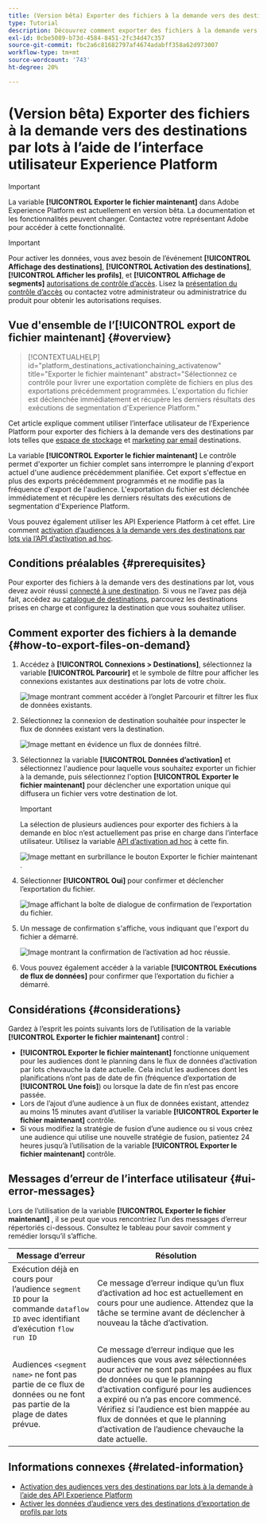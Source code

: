 ```yaml
---
title: (Version bêta) Exporter des fichiers à la demande vers des destinations par lots à l’aide de l’interface utilisateur Experience Platform
type: Tutorial
description: Découvrez comment exporter des fichiers à la demande vers des destinations par lots à l’aide de l’interface utilisateur de l’Experience Platform.
exl-id: 0cbe5089-b73d-4584-8451-2fc34d47c357
source-git-commit: fbc2a6c81682797af4674adabff358a62d973007
workflow-type: tm+mt
source-wordcount: '743'
ht-degree: 20%

---
```


# (Version bêta) Exporter des fichiers à la demande vers des destinations par lots à l’aide de l’interface utilisateur Experience Platform

>[!IMPORTANT]
>
>La variable **[!UICONTROL Exporter le fichier maintenant]** dans Adobe Experience Platform est actuellement en version bêta. La documentation et les fonctionnalités peuvent changer.
>Contactez votre représentant Adobe pour accéder à cette fonctionnalité.

>[!IMPORTANT]
> 
>Pour activer les données, vous avez besoin de l’événement **[!UICONTROL Affichage des destinations]**, **[!UICONTROL Activation des destinations]**, **[!UICONTROL Afficher les profils]**, et **[!UICONTROL Affichage de segments]** [autorisations de contrôle d’accès](/help/access-control/home.md#permissions). Lisez la [présentation du contrôle d’accès](/help/access-control/ui/overview.md) ou contactez votre administrateur ou administratrice du produit pour obtenir les autorisations requises.

## Vue d&#39;ensemble de l’**[!UICONTROL export de fichier maintenant]**  {#overview}

>[!CONTEXTUALHELP]
>id="platform_destinations_activationchaining_activatenow"
>title="Exporter le fichier maintenant"
>abstract="Sélectionnez ce contrôle pour livrer une exportation complète de fichiers en plus des exportations précédemment programmées. L&#39;exportation du fichier est déclenchée immédiatement et récupère les derniers résultats des exécutions de segmentation d&#39;Experience Platform."

Cet article explique comment utiliser l’interface utilisateur de l’Experience Platform pour exporter des fichiers à la demande vers des destinations par lots telles que [espace de stockage](/help/destinations/catalog/cloud-storage/overview.md) et [marketing par email](/help/destinations/catalog/email-marketing/overview.md) destinations.

La variable **[!UICONTROL Exporter le fichier maintenant]** Le contrôle permet d&#39;exporter un fichier complet sans interrompre le planning d&#39;export actuel d&#39;une audience précédemment planifiée. Cet export s&#39;effectue en plus des exports précédemment programmés et ne modifie pas la fréquence d&#39;export de l&#39;audience. L&#39;exportation du fichier est déclenchée immédiatement et récupère les derniers résultats des exécutions de segmentation d&#39;Experience Platform.

Vous pouvez également utiliser les API Experience Platform à cet effet. Lire comment [activation d’audiences à la demande vers des destinations par lots via l’API d’activation ad hoc](/help/destinations/api/ad-hoc-activation-api.md).

## Conditions préalables {#prerequisites}

Pour exporter des fichiers à la demande vers des destinations par lot, vous devez avoir réussi [connecté à une destination](./connect-destination.md). Si vous ne l’avez pas déjà fait, accédez au [catalogue de destinations](../catalog/overview.md), parcourez les destinations prises en charge et configurez la destination que vous souhaitez utiliser.

## Comment exporter des fichiers à la demande {#how-to-export-files-on-demand}

1. Accédez à **[!UICONTROL Connexions > Destinations]**, sélectionnez la variable **[!UICONTROL Parcourir]** et le symbole de filtre pour afficher les connexions existantes aux destinations par lots de votre choix.

   ![Image montrant comment accéder à l’onglet Parcourir et filtrer les flux de données existants.](../assets/ui/activate-on-demand/browse-tab.png)

2. Sélectionnez la connexion de destination souhaitée pour inspecter le flux de données existant vers la destination.

   ![Image mettant en évidence un flux de données filtré.](../assets/ui/activate-on-demand/filtered-dataflow.png)

3. Sélectionnez la variable **[!UICONTROL Données d’activation]** et sélectionnez l&#39;audience pour laquelle vous souhaitez exporter un fichier à la demande, puis sélectionnez l&#39;option **[!UICONTROL Exporter le fichier maintenant]** pour déclencher une exportation unique qui diffusera un fichier vers votre destination de lot.

   >[!IMPORTANT]
   >
   >La sélection de plusieurs audiences pour exporter des fichiers à la demande en bloc n’est actuellement pas prise en charge dans l’interface utilisateur. Utilisez la variable [API d’activation ad hoc](/help/destinations/api/ad-hoc-activation-api.md) à cette fin.

   ![Image mettant en surbrillance le bouton Exporter le fichier maintenant .](../assets/ui/activate-on-demand/activate-segment-on-demand.png)

4. Sélectionner **[!UICONTROL Oui]** pour confirmer et déclencher l’exportation du fichier.

   ![Image affichant la boîte de dialogue de confirmation de l’exportation du fichier.](../assets/ui/activate-on-demand/confirm-activation.png)

5. Un message de confirmation s&#39;affiche, vous indiquant que l&#39;export du fichier a démarré.

   ![Image montrant la confirmation de l’activation ad hoc réussie.](../assets/ui/activate-on-demand/ad-hoc-success.png)

6. Vous pouvez également accéder à la variable **[!UICONTROL Exécutions de flux de données]** pour confirmer que l’exportation du fichier a démarré.

## Considérations {#considerations}

Gardez à l’esprit les points suivants lors de l’utilisation de la variable **[!UICONTROL Exporter le fichier maintenant]** control :

* **[!UICONTROL Exporter le fichier maintenant]** fonctionne uniquement pour les audiences dont le planning dans le flux de données d’activation par lots chevauche la date actuelle. Cela inclut les audiences dont les planifications n’ont pas de date de fin (fréquence d’exportation de **[!UICONTROL Une fois]**) ou lorsque la date de fin n’est pas encore passée.
* Lors de l’ajout d’une audience à un flux de données existant, attendez au moins 15 minutes avant d’utiliser la variable **[!UICONTROL Exporter le fichier maintenant]** contrôle.
* Si vous modifiez la stratégie de fusion d’une audience ou si vous créez une audience qui utilise une nouvelle stratégie de fusion, patientez 24 heures jusqu’à l’utilisation de la variable **[!UICONTROL Exporter le fichier maintenant]** contrôle.

## Messages d’erreur de l’interface utilisateur {#ui-error-messages}

Lors de l’utilisation de la variable **[!UICONTROL Exporter le fichier maintenant]** , il se peut que vous rencontriez l’un des messages d’erreur répertoriés ci-dessous. Consultez le tableau pour savoir comment y remédier lorsqu’il s’affiche.

| Message d’erreur | Résolution |
|---------|----------|
| Exécution déjà en cours pour l’audience `segment ID` pour la commande `dataflow ID` avec identifiant d’exécution `flow run ID` | Ce message d’erreur indique qu’un flux d’activation ad hoc est actuellement en cours pour une audience. Attendez que la tâche se termine avant de déclencher à nouveau la tâche d’activation. |
| Audiences `<segment name>` ne font pas partie de ce flux de données ou ne font pas partie de la plage de dates prévue. | Ce message d’erreur indique que les audiences que vous avez sélectionnées pour activer ne sont pas mappées au flux de données ou que le planning d’activation configuré pour les audiences a expiré ou n’a pas encore commencé. Vérifiez si l’audience est bien mappée au flux de données et que le planning d’activation de l’audience chevauche la date actuelle. |

## Informations connexes {#related-information}

* [Activation des audiences vers des destinations par lots à la demande à l’aide des API Experience Platform](/help/destinations/api/ad-hoc-activation-api.md)
* [Activer les données d’audience vers des destinations d’exportation de profils par lots](/help/destinations/ui/activate-batch-profile-destinations.md)
